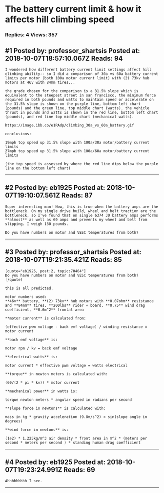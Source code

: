 # The battery current limit &amp; how it affects hill climbing speed

### Replies: 4 Views: 357

## \#1 Posted by: professor_shartsis Posted at: 2018-10-07T18:57:10.067Z Reads: 94

```
I wondered how different battery current limit settings affect hill climbing ability-- so I did a comparison of 30a vs 60a battery current limits per motor (both 100a motor current limit) with (2) 73kv hub motors at 46v with 84mm tires...

the grade chosen for the comparison is a 31.5% slope which is equivalent to the steepest street in san francisco. the minimum force required in both pounds and watts to maintain speed or accelerate on the 31.5% slope is shown on the purple line, bottom left chart (pounds) and the green line, top middle chart (watts). the vehicle thrust in pounds and watts is shown in the red line, bottom left chart (pounds), and red line top middle chart (mechanical watts).

https://image.ibb.co/e1RAdp/climbing_30a_vs_60a_battery.gif

conclusions:

19mph top speed up 31.5% slope with 100a/30a motor/battery current limits
27mph top speed up 31.5% slope with 100a/60a motor/battery current limits

(the top speed is assessed by where the red line dips below the purple line on the bottom left chart)
```

---
## \#2 Posted by: eb1925 Posted at: 2018-10-07T19:10:07.561Z Reads: 87

```
Super interesting man! Now, this is true when the battery amps are the bottleneck. On my single drive build, wheel and belt traction are the bottleneck, so I've found that on single 6374 30 battery amps performs **almost** as well as 60 amps and prevents my wheel and belt from slipping. I weigh 180 pounds.

Do you have numbers on motor and VESC temperatures from both?
```

---
## \#3 Posted by: professor_shartsis Posted at: 2018-10-07T19:21:35.421Z Reads: 85

```
[quote="eb1925, post:2, topic:70464"]
Do you have numbers on motor and VESC temperatures from both?
[/quote]

this is all predicted.

motor numbers used: 
**46v** battery, **(2) 73kv** hub motors with **0.07ohm** resistance and **84mm** tires, **200lbs** rider + board, **0.75** wind drag coefficient, **0.6m^2** frontal area

**motor current** is calculated from:

(effective pwm voltage - back emf voltage) / winding resistance = motor current

**back emf voltage** is:

motor rpm / kv = back emf voltage

**electrical watts** is:

motor current * effective pwm voltage = watts electrical

**torque** in newton meters is calculated with:

(60/(2 * pi * kv)) * motor current

**mechanical power** in watts is:

torque newton meters * angular speed in radians per second

**slope force in newtons** is calculated with:

mass in kg * gravity acceleration (9.8m/s^2) × sin(slope angle in degrees)

**wind force in newtons** is:

(1÷2) * 1.225kg/m^3 air density * front area in m^2 * (meters per second * meters per second ) * standing human drag coefficient
```

---
## \#4 Posted by: eb1925 Posted at: 2018-10-07T19:23:24.991Z Reads: 69

```
Ahhhhhhhhh I see.
```

---
